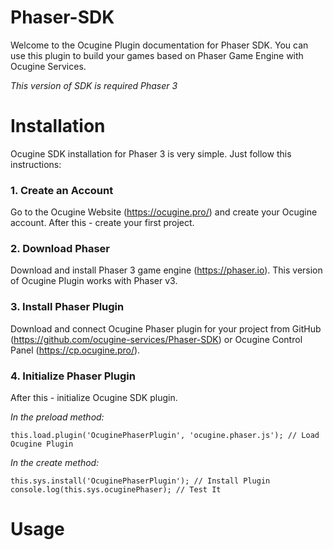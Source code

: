# Phaser-SDK
Welcome to the Ocugine Plugin documentation for Phaser SDK. You can use this plugin to build your games based on Phaser Game Engine with Ocugine Services.

*This version of SDK is required Phaser 3*

# Installation
Ocugine SDK installation for Phaser 3 is very simple. Just follow this instructions:

### 1. Create an Account
Go to the Ocugine Website (https://ocugine.pro/) and create your Ocugine account. After this - create your first project.

### 2. Download Phaser
Download and install Phaser 3 game engine (https://phaser.io). This version of Ocugine Plugin works with Phaser v3.

### 3. Install Phaser Plugin
Download and connect Ocugine Phaser plugin for your project from GitHub (https://github.com/ocugine-services/Phaser-SDK) or Ocugine Control Panel (https://cp.ocugine.pro/).

### 4. Initialize Phaser Plugin
After this - initialize Ocugine SDK plugin.

*In the preload method:*
```
this.load.plugin('OcuginePhaserPlugin', 'ocugine.phaser.js'); // Load Ocugine Plugin
```

*In the create method:*
```
this.sys.install('OcuginePhaserPlugin'); // Install Plugin
console.log(this.sys.ocuginePhaser); // Test It
```

# Usage
